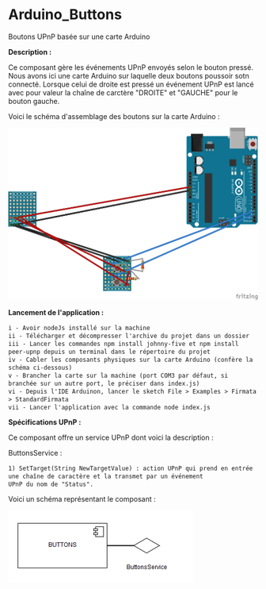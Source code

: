 # Arduino_Buttons
Boutons UPnP basée sur une carte Arduino

<strong>Description : </strong>

Ce composant gère les événements UPnP envoyés selon le bouton pressé. Nous avons ici une carte Arduino sur laquelle 
deux boutons poussoir sotn connecté. Lorsque celui de droite est pressé un événement UPnP est lancé avec pour valeur
la chaîne de carctère "DROITE" et "GAUCHE" pour le bouton gauche.

Voici le schéma d'assemblage des boutons sur la carte Arduino :

![alt tag](https://github.com/components-upnp/Arduino_Buttons/blob/master/cablage_Arduino_Buttons.png)

<strong>Lancement de l'application : </strong>

    i - Avoir nodeJs installé sur la machine
    ii - Télécharger et décompresser l'archive du projet dans un dossier
    iii - Lancer les commandes npm install johnny-five et npm install peer-upnp depuis un terminal dans le répertoire du projet
    iv - Cabler les composants physiques sur la carte Arduino (confère la schéma ci-dessous)
    v - Brancher la carte sur la machine (port COM3 par défaut, si branchée sur un autre port, le préciser dans index.js)
    vi - Depuis l'IDE Arduinon, lancer le sketch File > Examples > Firmata > StandardFirmata
    vii - Lancer l'application avec la commande node index.js
    
<strong>Spécifications UPnP : </strong>

Ce composant offre un service UPnP dont voici la description :

  ButtonsService :
  
    1) SetTarget(String NewTargetValue) : action UPnP qui prend en entrée une chaîne de caractère et la transmet par un événement
    UPnP du nom de "Status".
    
Voici un schéma représentant le composant :

![alt tag](https://github.com/components-upnp/Arduino_Buttons/blob/master/Arduino_Buttons.png)



